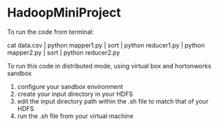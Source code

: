# HadoopMiniProject

To run the code from terminal:

cat data.csv | python mapper1.py | sort | python reducer1.py | python mapper2.py | sort |
python reducer2.py

To run this code in distributed mode, using virtual box and hortonworks sandbox
1. configure your sandbox environment
2. create your input directory in your HDFS
3. edit the input directory path within the .sh file to match that of your HDFS
4. run the .sh file from your virtual machine
